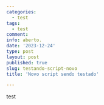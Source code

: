 ```yaml
---
categories:
  - test
tags:
  - test
comment: 
info: aberto.
date: '2023-12-24'
type: post
layout: post
published: true
slug: testando-script-novo
title: 'Novo script sendo testado'

---
```


test

